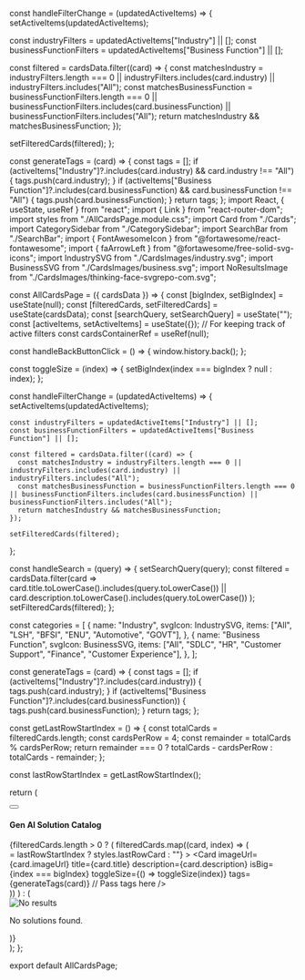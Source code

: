 const handleFilterChange = (updatedActiveItems) => {
  setActiveItems(updatedActiveItems);

  const industryFilters = updatedActiveItems["Industry"] || [];
  const businessFunctionFilters = updatedActiveItems["Business Function"] || [];

  const filtered = cardsData.filter((card) => {
    const matchesIndustry = industryFilters.length === 0 || industryFilters.includes(card.industry) || industryFilters.includes("All");
    const matchesBusinessFunction = businessFunctionFilters.length === 0 || businessFunctionFilters.includes(card.businessFunction) || businessFunctionFilters.includes("All");
    return matchesIndustry && matchesBusinessFunction;
  });

  setFilteredCards(filtered);
};

const generateTags = (card) => {
  const tags = [];
  if (activeItems["Industry"]?.includes(card.industry) && card.industry !== "All") {
    tags.push(card.industry);
  }
  if (activeItems["Business Function"]?.includes(card.businessFunction) && card.businessFunction !== "All") {
    tags.push(card.businessFunction);
  }
  return tags;
};
import React, { useState, useRef } from "react";
import { Link } from "react-router-dom";
import styles from "./AllCardsPage.module.css";
import Card from "./Cards";
import CategorySidebar from "./CategorySidebar";
import SearchBar from "./SearchBar";
import { FontAwesomeIcon } from "@fortawesome/react-fontawesome";
import { faArrowLeft } from "@fortawesome/free-solid-svg-icons";
import IndustrySVG from "./CardsImages/industry.svg";
import BusinessSVG from "./CardsImages/business.svg";
import NoResultsImage from "./CardsImages/thinking-face-svgrepo-com.svg";

const AllCardsPage = ({ cardsData }) => {
  const [bigIndex, setBigIndex] = useState(null);
  const [filteredCards, setFilteredCards] = useState(cardsData);
  const [searchQuery, setSearchQuery] = useState("");
  const [activeItems, setActiveItems] = useState({}); // For keeping track of active filters
  const cardsContainerRef = useRef(null);

  const handleBackButtonClick = () => {
    window.history.back();
  };

  const toggleSize = (index) => {
    setBigIndex(index === bigIndex ? null : index);
  };

  const handleFilterChange = (updatedActiveItems) => {
    setActiveItems(updatedActiveItems);

    const industryFilters = updatedActiveItems["Industry"] || [];
    const businessFunctionFilters = updatedActiveItems["Business Function"] || [];

    const filtered = cardsData.filter((card) => {
      const matchesIndustry = industryFilters.length === 0 || industryFilters.includes(card.industry) || industryFilters.includes("All");
      const matchesBusinessFunction = businessFunctionFilters.length === 0 || businessFunctionFilters.includes(card.businessFunction) || businessFunctionFilters.includes("All");
      return matchesIndustry && matchesBusinessFunction;
    });

    setFilteredCards(filtered);
  };

  const handleSearch = (query) => {
    setSearchQuery(query);
    const filtered = cardsData.filter(card =>
      card.title.toLowerCase().includes(query.toLowerCase()) ||
      card.description.toLowerCase().includes(query.toLowerCase())
    );
    setFilteredCards(filtered);
  };

  const categories = [
    {
      name: "Industry",
      svgIcon: IndustrySVG,
      items: ["All", "LSH", "BFSI", "ENU", "Automotive", "GOVT"],
    },
    {
      name: "Business Function",
      svgIcon: BusinessSVG,
      items: ["All", "SDLC", "HR", "Customer Support", "Finance", "Customer Experience"],
    },
  ];

  const generateTags = (card) => {
    const tags = [];
    if (activeItems["Industry"]?.includes(card.industry)) {
      tags.push(card.industry);
    }
    if (activeItems["Business Function"]?.includes(card.businessFunction)) {
      tags.push(card.businessFunction);
    }
    return tags;
  };

  const getLastRowStartIndex = () => {
    const totalCards = filteredCards.length;
    const cardsPerRow = 4;
    const remainder = totalCards % cardsPerRow;
    return remainder === 0 ? totalCards - cardsPerRow : totalCards - remainder;
  };

  const lastRowStartIndex = getLastRowStartIndex();

  return (
    <div className={styles.allCardsPage}>
      <CategorySidebar categories={categories} onFilterChange={handleFilterChange} />
      <button onClick={handleBackButtonClick} className={styles.backButton}>
        <FontAwesomeIcon icon={faArrowLeft} />
      </button>
      <h4 className={styles.catalogsHeading}>Gen AI Solution Catalog</h4>
      <SearchBar query={searchQuery} onQueryChange={handleSearch} />
      <div className={styles.mainContainerCards}>
        <div className={styles.allCardsContainer} ref={cardsContainerRef}>
          {filteredCards.length > 0 ? (
            filteredCards.map((card, index) => (
              <div
                key={index}
                className={index >= lastRowStartIndex ? styles.lastRowCard : ""}
              >
                <Card
                  imageUrl={card.imageUrl}
                  title={card.title}
                  description={card.description}
                  isBig={index === bigIndex}
                  toggleSize={() => toggleSize(index)}
                  tags={generateTags(card)} // Pass tags here
                />
              </div>
            ))
          ) : (
            <div className={styles.noResultsContainer}>
              <img src={NoResultsImage} alt="No results" className={styles.noResultsImage} />
              <p className={styles.noResults}>No solutions found.</p>
            </div>
          )}
        </div>
      </div>
    </div>
  );
};

export default AllCardsPage;
